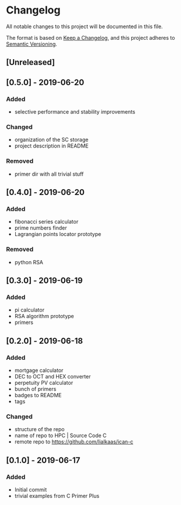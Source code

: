 # Changelog
All notable changes to this project will be documented in this file.

The format is based on [Keep a Changelog](https://keepachangelog.com/en/1.0.0/),
and this project adheres to [Semantic Versioning](https://semver.org/spec/v2.0.0.html).

## [Unreleased]
## [0.5.0] - 2019-06-20
### Added
- selective performance and stability improvements

### Changed
- organization of the SC storage
- project description in README

### Removed
- primer dir with all trivial stuff


## [0.4.0] - 2019-06-20
### Added
- fibonacci series calculator
- prime numbers finder
- Lagrangian points locator prototype

### Removed
- python RSA


## [0.3.0] - 2019-06-19
### Added
- pi calculator
- RSA algorithm prototype
- primers


## [0.2.0] - 2019-06-18
### Added
- mortgage calculator
- DEC to OCT and HEX converter
- perpetuity PV calculator
- bunch of primers
- badges to README
- tags

### Changed
- structure of the repo
- name of repo to HPC | Source Code C
- remote repo to https://github.com/lialkaas/ican-c


## [0.1.0] - 2019-06-17
### Added
- Initial commit
- trivial examples from C Primer Plus
